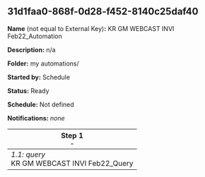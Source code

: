 ## 31d1faa0-868f-0d28-f452-8140c25daf40

**Name** (not equal to External Key)**:** KR GM WEBCAST INVI Feb22_Automation

**Description:** n/a

**Folder:** my automations/

**Started by:** Schedule

**Status:** Ready

**Schedule:** Not defined

**Notifications:** _none_


| Step 1<br>_<small>-</small>_ |
| --- |
| _1.1: query_<br>KR GM WEBCAST INVI Feb22_Query |
